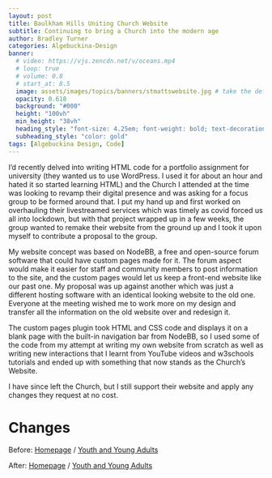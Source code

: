 ```yaml
---
layout: post
title: Baulkham Hills Uniting Church Website
subtitle: Continuing to bring a Church into the modern age
author: Bradley Turner
categories: Algebuckina-Design
banner:
  # video: https://vjs.zencdn.net/v/oceans.mp4
  # loop: true
  # volume: 0.8
  # start_at: 8.5
  image: assets/images/topics/banners/stmattswebsite.jpg # take the default theme image and edit to feature the new St matts website https://jeffreytse.github.io/jekyll-theme-yat/
  opacity: 0.618
  background: "#000"
  height: "100vh"
  min_height: "38vh"
  heading_style: "font-size: 4.25em; font-weight: bold; text-decoration: underline"
  subheading_style: "color: gold"
tags: [Algebuckina Design, Code]
---
```

I’d recently delved into writing HTML code for a portfolio assignment for university (they wanted us to use WordPress. I used it for about an hour and hated it so started learning HTML) and the Church I attended at the time was looking to revamp their digital presence and was asking for a focus group to be formed around that. I put my hand up and first worked on overhauling their livestreamed services which was timely as covid forced us all into lockdown, but with that project wrapped up in a few weeks, the group wanted to remake their website from the ground up and I took it upon myself to contribute a proposal to the group.

My website concept was based on NodeBB, a free and open-source forum software that could have custom pages made for it. The forum aspect would make it easier for staff and community members to post information to the site, and the custom pages would let us keep a front-end website like our past one. My proposal was up against another which was just a different hosting software with an identical looking website to the old one. Everyone at the meeting wished me to work more on my design and transfer all the information on the old website over and redesign it.

The custom pages plugin took HTML and CSS code and displays it on a blank page with the built-in navigation bar from NodeBB, so I used some of the code from my attempt at writing my own website from scratch as well as writing new interactions that I learnt from YouTube videos and w3schools tutorials and ended up with something that now stands as the Church’s Website.

I have since left the Church, but I still support their website and apply any changes they request at no cost.


# Changes

Before: [Homepage](before-home) / [Youth and Young Adults](before-youth)

After: [Homepage](after-home) / [Youth and Young Adults](after-youth)

[before-home]: http://web.archive.org/web/20210302130420/http://stmatthewsuniting.net.au/
[before-youth]: http://web.archive.org/web/20210302141036/http://stmatthewsuniting.net.au/?page_id=66
[after-home]: https://stmatthewsuniting.net.au/
[after-youth]: https://stmatthewsuniting.net.au/youth